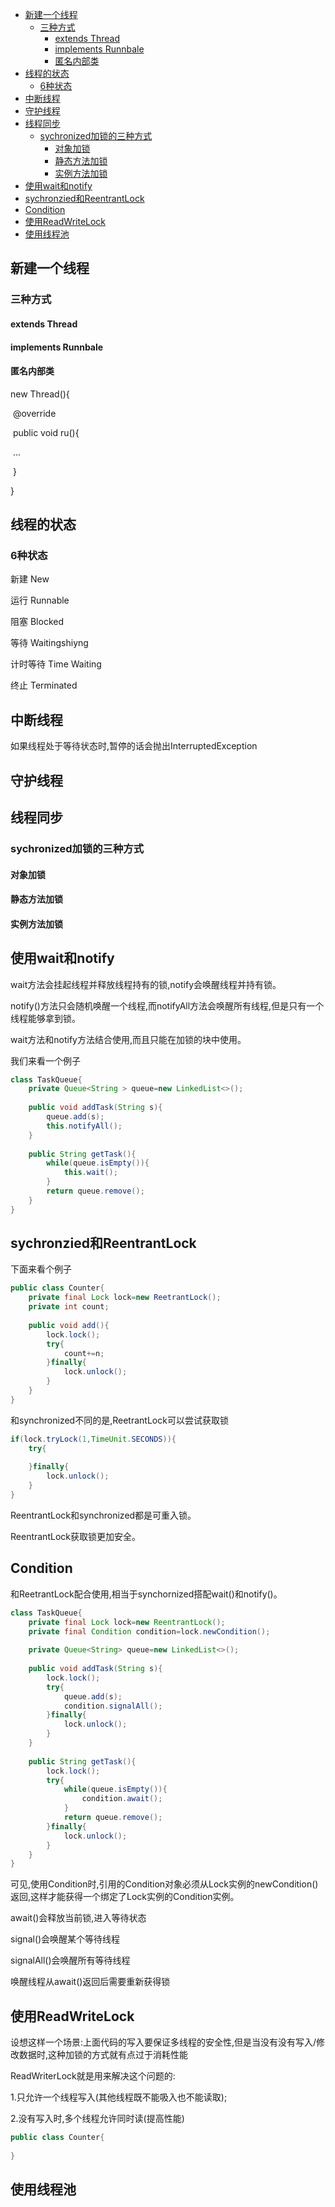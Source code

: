 - [新建一个线程](#新建一个线程)
  - [三种方式](#三种方式)
    - [extends Thread](#extends-thread)
    - [implements Runnbale](#implements-runnbale)
    - [匿名内部类](#匿名内部类)
- [线程的状态](#线程的状态)
  - [6种状态](#6种状态)
- [中断线程](#中断线程)
- [守护线程](#守护线程)
- [线程同步](#线程同步)
  - [sychronized加锁的三种方式](#sychronized加锁的三种方式)
    - [对象加锁](#对象加锁)
    - [静态方法加锁](#静态方法加锁)
    - [实例方法加锁](#实例方法加锁)
- [使用wait和notify](#使用wait和notify)
- [sychronzied和ReentrantLock](#sychronzied和reentrantlock)
- [Condition](#condition)
- [使用ReadWriteLock](#使用readwritelock)
- [使用线程池](#使用线程池)
## 新建一个线程

### 三种方式

#### extends Thread

#### implements Runnbale

#### 匿名内部类

new Thread(){

​	@override

​	public void ru(){

​		...

​	}

}

## 线程的状态

### 6种状态

新建 New

运行 Runnable

阻塞 Blocked

等待 Waitingshiyng

计时等待 Time Waiting

终止 Terminated

## 中断线程

如果线程处于等待状态时,暂停的话会抛出InterruptedException

## 守护线程



## 线程同步

### sychronized加锁的三种方式

#### 对象加锁

#### 静态方法加锁

#### 实例方法加锁

## 使用wait和notify

wait方法会挂起线程并释放线程持有的锁,notify会唤醒线程并持有锁。

notify()方法只会随机唤醒一个线程,而notifyAll方法会唤醒所有线程,但是只有一个线程能够拿到锁。

wait方法和notify方法结合使用,而且只能在加锁的块中使用。

我们来看一个例子

```java
class TaskQueue{
    private Queue<String > queue=new LinkedList<>();
    
    public void addTask(String s){
        queue.add(s);
		this.notifyAll();
    }
    
    public String getTask(){
        while(queue.isEmpty()){
            this.wait();
        }
        return queue.remove();
    }
}
```

## sychronzied和ReentrantLock

下面来看个例子

```java
public class Counter{
    private final Lock lock=new ReetrantLock();
    private int count;
    
    public void add(){
        lock.lock();
        try{
            count+=n;
        }finally{
            lock.unlock();
        }
    }
}
```

和synchronized不同的是,ReetrantLock可以尝试获取锁

```java
if(lock.tryLock(1,TimeUnit.SECONDS)){
    try{
        
    }finally{
        lock.unlock();
    }
}
```

ReentrantLock和synchronized都是可重入锁。

ReentrantLock获取锁更加安全。

## Condition

和ReetrantLock配合使用,相当于synchornized搭配wait()和notify()。

```java
class TaskQueue{
	private final Lock lock=new ReentrantLock();
    private final Condition condition=lock.newCondition();
    
    private Queue<String> queue=new LinkedList<>();
    
    public void addTask(String s){
        lock.lock();
        try{
            queue.add(s);
            condition.signalAll();
        }finally{
            lock.unlock();
        }
    }
    
    public String getTask(){
        lock.lock();
        try{
         	while(queue.isEmpty()){
                condition.await();
            }   
            return queue.remove();
        }finally{
            lock.unlock();
        }
    }
}
```

可见,使用Condition时,引用的Condition对象必须从Lock实例的newCondition()返回,这样才能获得一个绑定了Lock实例的Condition实例。

await()会释放当前锁,进入等待状态

signal()会唤醒某个等待线程

signalAll()会唤醒所有等待线程

唤醒线程从await()返回后需要重新获得锁

## 使用ReadWriteLock

设想这样一个场景:上面代码的写入要保证多线程的安全性,但是当没有没有写入/修改数据时,这种加锁的方式就有点过于消耗性能

ReadWriterLock就是用来解决这个问题的:

1.只允许一个线程写入(其他线程既不能吸入也不能读取);

2.没有写入时,多个线程允许同时读(提高性能)

```java
public class Counter{
    
}
```
## 使用线程池



